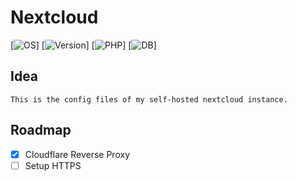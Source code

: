 # Nextcloud

[![OS](https://img.shields.io/badge/OS-Ubuntu_Server_-green)]
[![Version](https://img.shields.io/badge/Version-Nextcloud_24.04-blue)]
[![PHP](https://img.shields.io/badge/PHP-8.1.2-lightgrey)]
[![DB](https://img.shields.io/badge/DB-mariadb-lightgrey)]



## Idea

	This is the config files of my self-hosted nextcloud instance.

## Roadmap

- [x] Cloudflare Reverse Proxy
- [ ] Setup HTTPS
